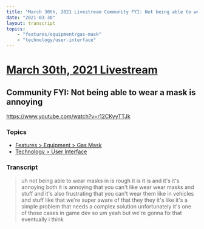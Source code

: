 ```yaml
---
title: "March 30th, 2021 Livestream Community FYI: Not being able to wear a mask is annoying"
date: "2021-03-30"
layout: transcript
topics:
    - "features/equipment/gas-mask"
    - "technology/user-interface"
---
```

# [March 30th, 2021 Livestream](../2021-03-30.md)
## Community FYI: Not being able to wear a mask is annoying
https://www.youtube.com/watch?v=r12CKyyTTJk

### Topics
* [Features > Equipment > Gas Mask](../topics/features/equipment/gas-mask.md)
* [Technology > User Interface](../topics/technology/user-interface.md)

### Transcript

> uh not being able to wear masks in is rough it is it is and it's it's annoying both it is annoying that you can't like wear wear masks and stuff and it's also frustrating that you can't wear them like in vehicles and stuff like that we're super aware of that they they it's like it's a simple problem that needs a complex solution unfortunately it's one of those cases in game dev so um yeah but we're gonna fix that eventually i think
